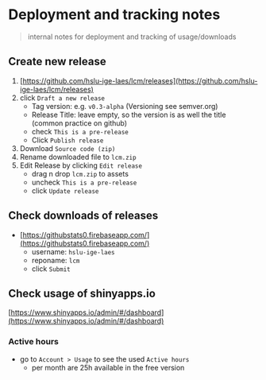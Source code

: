 # Deployment and tracking notes
> internal notes for deployment and tracking of usage/downloads

## Create new release
1. [https://github.com/hslu-ige-laes/lcm/releases](https://github.com/hslu-ige-laes/lcm/releases)
1. click `Draft a new release`
   - Tag version: e.g. `v0.3-alpha` (Versioning see semver.org)
   - Release Title: leave empty, so the version is as well the title (common practice on github)
   - check `This is a pre-release`
   - Click `Publish release`
1. Download `Source code (zip)`
1. Rename downloaded file to `lcm.zip`
1. Edit Release by clicking `Edit release`
   - drag n drop `lcm.zip` to assets
   - uncheck `This is a pre-release`
   - click `Update release`

## Check downloads of releases
- [https://githubstats0.firebaseapp.com/](https://githubstats0.firebaseapp.com/)
   - username: `hslu-ige-laes`
   - reponame: `lcm`
   - click `Submit`

## Check usage of shinyapps.io
[https://www.shinyapps.io/admin/#/dashboard](https://www.shinyapps.io/admin/#/dashboard)

### Active hours
- go to `Account > Usage` to see the used `Active hours`
  - per month are 25h available in the free version



